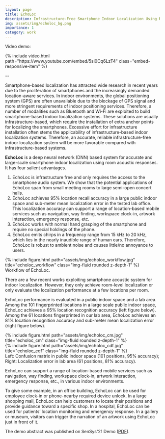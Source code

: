 ```yaml
---
layout: page
title: EchoLoc
description: Infrastructure-Free Smartphone Indoor Localization Using Room Acoustic Responses
img: assets/img/echoloc_bg.png
importance: 1
category: work
---
```


Video demo:

<div class="row">
    <div class="col-sm-12 text-center">
        <div class="embed-responsive embed-responsive-16by9" style="max-width: 800px;">
            {% include video.html path="https://www.youtube.com/embed/5si0Cq6LzT4" class="embed-responsive-item" %}
        </div>
    </div>
</div>

 -- 


Smartphone-based localization has attracted wide research in recent years due to the proliferation of smartphones and the increasingly demanded location-aware services. In indoor environments, the global positioning system (GPS) are often unavailable due to the blockage of GPS signal and more stringent requirements of indoor positioning services. Therefore, a number of modalities such as Bluetooth and Wi-Fi are exploited to build smartphone-based indoor localization systems. These solutions are usually infrastructure-based, which require the installation of extra anchor points for localizing the smartphones. Excessive effort for infrastructure installation often stems the applicability of infrastructure-based indoor localization systems. Therefore, an accurate, reliable infrastructure-free indoor localization system will be more favorable compared with infrastructure-based systems.

**EchoLoc** is a deep neural network (DNN) based system for accurate and large-scale smartphone indoor localization using room acoustic responses. It has four salient advantages.
1. EchoLoc is infrastructure free and only requires the access to the smartphone audio system. We show that the potential applications of EchoLoc span from small meeting rooms to large semi-open concert halls.
2. EchoLoc achieves 95% location recall accuracy in a large public indoor space and sub-meter mean localization error in the tested lab office. This localization accuracy can support a range of location-based mobile services such as navigation, way finding, workspace clock-in, artwork interaction, emergency response, etc.
3. EchoLoc works with normal hand grasping of the smartphone and require no special holdings of the phone.
4. EchoLoc emits chirps in a frequency range from 15 kHz to 20 kHz, which lies in the nearly inaudible range of human ears. Therefore, EchoLoc is robust to ambient noise and causes little/no annoyance to users.

<div class="row">
    <div class="col-sm-12 text-center">
        {% include figure.html path="assets/img/echoloc_workflow.jpg" title="echoloc_workflow" class="img-fluid rounded z-depth-1" %}
    </div>
</div>
<div class="caption">
    Workflow of EchoLoc.
</div>


There are a few recent works exploiting smartphone acoustic system for indoor localization. However, they only achieve room-level localization or only evaluate the localization performance at a few locations per room.

EchoLoc performance is evaluated in a public indoor space and a lab area. Among the 101 fingerprinted locations in a large scale public indoor space, EchoLoc achieves a 95% location recognition accuracy (left figure below). Among the 61 locations fingerprinted in our lab area, EchoLoc achieves an 81% location recognition accuracy and sub-meter mean localization error (right figure below).

<div class="image-container">
  <div class="row justify-content-md-center">
    <div class="col-sm-4">
      {% include figure.html path="assets/img/echoloc_cm.jpg" title="echoloc_cm" class="img-fluid rounded z-depth-1" %}
    </div>
    <div class="col-sm-5">
      {% include figure.html path="assets/img/echoloc_cdf.jpg" title="echoloc_cdf" class="img-fluid rounded z-depth-1" %}
    </div>
  </div>
  <div class="caption">
    Left: Confusion matrix in public indoor space (101 positions, 95% accuracy); Right: Localization error in lab area (61 positions, 81% accuracy).
  </div>
</div>


EchoLoc can support a range of location-based mobile services such as navigation, way finding, workspace clock-in, artwork interaction, emergency response, etc., in various indoor environments.

To give some example, in an office building, EchoLoc can be used for employee clock-in or phone-nearby required device unlock. In a large shopping mall, EchoLoc can help customers to locate their positions and provide guidance toward a specific shop. In a hospital, EchoLoc can be used for patients’ location monitoring and emergency response. In a gallery or museum, visitors can trigger the narration of an artwork using EchoLoc just in front of it.

The demo abstract was published on SenSys'21 Demo ([PDF](/assets/pdf/EchoLoc-demo.pdf)).


